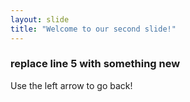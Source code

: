 ```yaml
---
layout: slide
title: "Welcome to our second slide!"
---
```

### replace line 5 with something new
Use the left arrow to go back!
